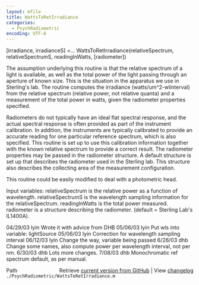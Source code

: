 ```yaml
---
layout: mfile
title: WattsToRetIrradiance
categories:
  - PsychRadiometric
encoding: UTF-8
---
```


 [irradiance, irradianceS] =...
        WattsToRetIrradiance(relativeSpectrum, relativeSpectrumS, readingInWatts, [radiometer])

 The assumption underlying this routine is that the relative spectrum of a light
 is available, as well as the total power of the light passing through an aperture
 of known size.  This is the situation in the apparatus we use in Sterling's lab.
    The routine computes the irradiance (watts/um^2-wlinterval) from the relative spectrum
 (relative power, not relative quanta) and a measurement of the total power in watts,
 given the radiometer properties specified.

 Radiometers do not typically have an ideal flat spectral response, and the actual
 spectral response is often provided as part of the instrument calibration.  In addition,
 the instruments are typically calibrated to provide an accurate reading for one
 particular reference spectrum, which is also specified.  This routine is set up
 to use this calibration information together with the known relative spectrum to
 provide a correct result.  The radiometer properties may be passed in the radiometer
 structure.  A default structure is set up that describes the radiometer used in
 the Sterling lab.  This structure also describes the collecting area of the measurement
 configuration.

 This routine could be easily modified to deal with a photometric head.

 Input variables: relativeSpectrum is the relative power as a function of wavelength.
                  relativeSpectrumS is the wavelength sampling information for the relativeSpectrum.
                                   readingInWatts is the total power measured.
                  radiometer is a structure describing the radiometer. (default = Sterling Lab's IL1400A).

 04/29/03   lyin Wrote it with advice from DHB
 05/06/03   lyin Put wls into variable: lightSource
 05/06/03   lyin Correction for wavelength sampling interval
 06/12/03   lyin Change the way, variable being passed
 6/26/03   dhb  Change some names, also compute power per wavelength interval, not per nm.
 6/30/03   dhb  Lots more changes.
 7/08/03   dhb  Monochromatic ref spectrum default, as per manual.


<div class="code_header" style="text-align:right;">
  <span style="float:left;">Path&nbsp;&nbsp;</span> <span class="counter">Retrieve <a href=
  "https://raw.github.com/Psychtoolbox-3/Psychtoolbox-3/beta/./PsychRadiometric/WattsToRetIrradiance.m">current version from GitHub</a> | View <a href=
  "https://github.com/Psychtoolbox-3/Psychtoolbox-3/commits/beta/./PsychRadiometric/WattsToRetIrradiance.m">changelog</a></span>
</div>
<div class="code">
  <code>./PsychRadiometric/WattsToRetIrradiance.m</code>
</div>
